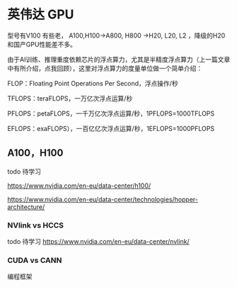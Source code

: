 # 英伟达 GPU

型号有V100 有些老， A100,H100->A800, H800 ->H20, L20, L2 ，降级的H20 和国产GPU性能差不多。

由于AI训练、推理重度依赖芯片的浮点算力，尤其是半精度浮点算力（上一篇文章中有所介绍，点我回顾），这里对浮点算力的度量单位做一个简单介绍：

FLOP：Floating Point Operations Per Second，浮点操作/秒

TFLOPS：teraFLOPS，一万亿次浮点运算/秒

PFLOPS：petaFLOPS，一千万亿次浮点运算/秒，1PFLOPS=1000TFLOPS

EFLOPS：exaFLOPS），一百亿亿次浮点运算/秒，1EFLOPS=1000PFLOPS


## A100，H100

todo 待学习

https://www.nvidia.com/en-eu/data-center/h100/

https://www.nvidia.com/en-eu/data-center/technologies/hopper-architecture/

### NVlink  vs HCCS 

todo 待学习
https://www.nvidia.com/en-eu/data-center/nvlink/

###  CUDA vs CANN 

编程框架 

